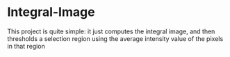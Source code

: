 # Integral-Image
This project is quite simple: it just computes the integral image, and then thresholds a selection region using the average intensity value of the pixels in that region
